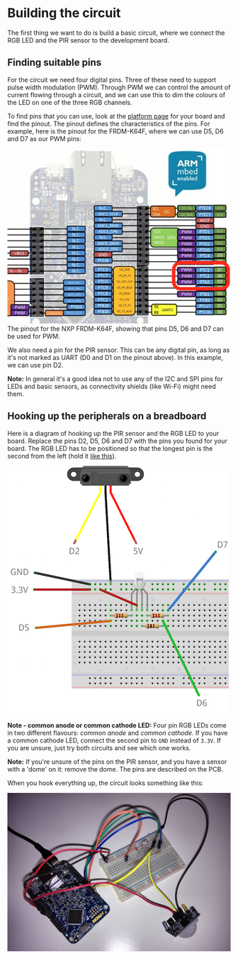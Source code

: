 # Building the circuit

The first thing we want to do is build a basic circuit, where we connect the RGB LED and the PIR sensor to the development board.

## Finding suitable pins

For the circuit we need four digital pins. Three of these need to support pulse width modulation (PWM). Through PWM we can control the amount of current flowing through a circuit, and we can use this to dim the colours of the LED on one of the three RGB channels.

To find pins that you can use, look at the [platform page](https://developer.mbed.org/platforms/) for your board and find the pinout. The pinout defines the characteristics of the pins. For example, here is the pinout for the FRDM-K64F, where we can use D5, D6 and D7 as our PWM pins:

<span class="images">![FRDM-K64F pinout showing PWM pins](assets/lights3.png)<span>The pinout for the NXP FRDM-K64F, showing that pins D5, D6 and D7 can be used for PWM.</span></span>

We also need a pin for the PIR sensor. This can be any digital pin, as long as it's not marked as UART (D0 and D1 on the pinout above). In this example, we can use pin D2.

<span class="notes">**Note:** In general it's a good idea not to use any of the I2C and SPI pins for LEDs and basic sensors, as connectivity shields (like Wi-Fi) might need them.</span>

## Hooking up the peripherals on a breadboard

Here is a diagram of hooking up the PIR sensor and the RGB LED to your board. Replace the pins D2, D5, D6 and D7 with the pins you found for your board. The RGB LED has to be positioned so that the longest pin is the second from the left (hold it [like this](http://howtomechatronics.com/wp-content/uploads/2015/09/RGB-LED.png?28ea0f)).

<span class="images">![PIR sensor and RGB LED Fritzing diagram](assets/lights4.png)</span>

<span class="notes">**Note - common anode or common cathode LED:** Four pin RGB LEDs come in two different flavours: *common anode* and *common cathode*. If you have a common cathode LED, connect the second pin to `GND` instead of `3.3V`. If you are unsure, just try both circuits and see which one works.</span>

<span class="notes">**Note:** If you're unsure of the pins on the PIR sensor, and you have a sensor with a 'dome' on it: remove the dome. The pins are described on the PCB.</span>

When you hook everything up, the circuit looks something like this:

<span class="images">![PIR sensor and RGB LED connected to FRDM-K64F](assets/lights5.png)</span>

